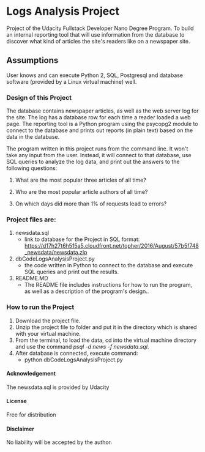 # Logs Analysis Project
Project of the Udacity Fullstack Developer Nano Degree Program.
To build an internal reporting tool that will use information from the database to discover what kind of articles the site's readers like
on a newspaper site.

## Assumptions
User knows and can execute Python 2, SQL, Postgresql and database software (provided by a Linux virtual machine) well.


### Design of this Project
The database contains newspaper articles, as well as the web server log for the site. The log has a database row for each time a reader loaded a web page.
The reporting tool is a Python program using the psycopg2 module to connect to the database and prints out reports (in plain text) based on the data in the database. 

The program written in this project runs from the command line. It won't take any input from the user. 
Instead, it will connect to that database, use SQL queries to analyze the log data, and print out the answers to the following questions:

1. What are the most popular three articles of all time?

2. Who are the most popular article authors of all time?

3. On which days did more than 1% of requests lead to errors?

### Project files are:
1. newsdata.sql
	* link to database for the Project in SQL format:
	https://d17h27t6h515a5.cloudfront.net/topher/2016/August/57b5f748_newsdata/newsdata.zip
2. dbCodeLogsAnalysisProject.py
	* the code written in Python to connect to the database and execute SQL queries and print out the results.
3. README.MD
	* The README file includes instructions for how to run the program, as well as a description of the program's design..

### How to run the Project
1. Download the project file.
2. Unzip the project file to folder and put it in the directory which is shared with your virtual machine.
3. From the terminal, to load the data, cd into the virtual machine directory and use the command *psql -d news -f newsdata.sql*.
4. After database is connected, execute command:
	* python dbCodeLogsAnalysisProject.py

#### Acknowledgement
The newsdata.sql is provided by Udacity

#### License
Free for distribution

#### Disclaimer
No liability will be accepted by the author.
